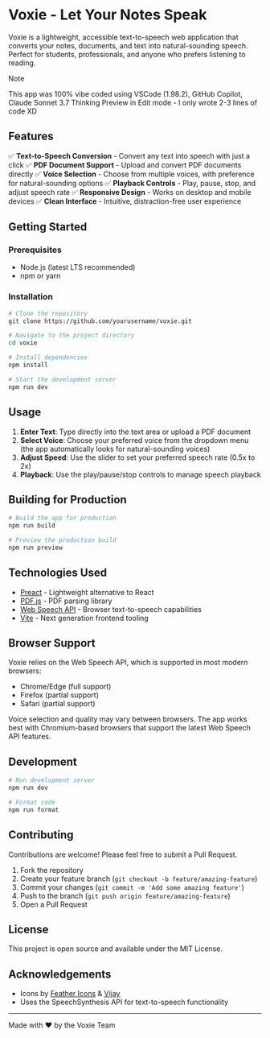# Voxie - Let Your Notes Speak

Voxie is a lightweight, accessible text-to-speech web application that converts your notes, documents, and text into natural-sounding speech. Perfect for students, professionals, and anyone who prefers listening to reading.

> [!NOTE]
> This app was 100% vibe coded using VSCode (1.98.2), GitHub Copilot, Claude Sonnet 3.7 Thinking Preview in Edit mode - I only wrote 2-3 lines of code XD

## Features

✅ **Text-to-Speech Conversion** - Convert any text into speech with just a click
✅ **PDF Document Support** - Upload and convert PDF documents directly
✅ **Voice Selection** - Choose from multiple voices, with preference for natural-sounding options
✅ **Playback Controls** - Play, pause, stop, and adjust speech rate
✅ **Responsive Design** - Works on desktop and mobile devices
✅ **Clean Interface** - Intuitive, distraction-free user experience

## Getting Started

### Prerequisites

- Node.js (latest LTS recommended)
- npm or yarn

### Installation

```bash
# Clone the repository
git clone https://github.com/yourusername/voxie.git

# Navigate to the project directory
cd voxie

# Install dependencies
npm install

# Start the development server
npm run dev
```

## Usage

1. **Enter Text**: Type directly into the text area or upload a PDF document
2. **Select Voice**: Choose your preferred voice from the dropdown menu (the app automatically looks for natural-sounding voices)
3. **Adjust Speed**: Use the slider to set your preferred speech rate (0.5x to 2x)
4. **Playback**: Use the play/pause/stop controls to manage speech playback

## Building for Production

```bash
# Build the app for production
npm run build

# Preview the production build
npm run preview
```

## Technologies Used

- [Preact](https://preactjs.com/) - Lightweight alternative to React
- [PDF.js](https://mozilla.github.io/pdf.js/) - PDF parsing library
- [Web Speech API](https://developer.mozilla.org/en-US/docs/Web/API/Web_Speech_API) - Browser text-to-speech capabilities
- [Vite](https://vitejs.dev/) - Next generation frontend tooling

## Browser Support

Voxie relies on the Web Speech API, which is supported in most modern browsers:

- Chrome/Edge (full support)
- Firefox (partial support)
- Safari (partial support)

Voice selection and quality may vary between browsers. The app works best with Chromium-based browsers that support the latest Web Speech API features.

## Development

```bash
# Run development server
npm run dev

# Format code
npm run format
```

## Contributing

Contributions are welcome! Please feel free to submit a Pull Request.

1. Fork the repository
2. Create your feature branch (`git checkout -b feature/amazing-feature`)
3. Commit your changes (`git commit -m 'Add some amazing feature'`)
4. Push to the branch (`git push origin feature/amazing-feature`)
5. Open a Pull Request

## License

This project is open source and available under the MIT License.

## Acknowledgements

- Icons by [Feather Icons](https://feathericons.com/) & [Vijay](https://3dicons.co/)
- Uses the SpeechSynthesis API for text-to-speech functionality

---

Made with ❤️ by the Voxie Team
